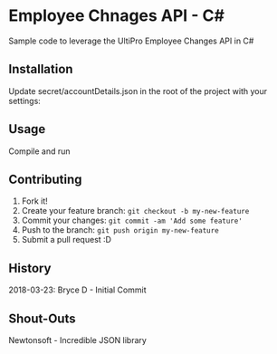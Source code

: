 ﻿# Employee Chnages API - C#

Sample code to leverage the UltiPro Employee Changes API in C#

## Installation

Update secret/accountDetails.json in the root of the project with your settings:

## Usage

Compile and run

## Contributing

1. Fork it!
2. Create your feature branch: `git checkout -b my-new-feature`
3. Commit your changes: `git commit -am 'Add some feature'`
4. Push to the branch: `git push origin my-new-feature`
5. Submit a pull request :D

## History
2018-03-23: Bryce D - Initial Commit

## Shout-Outs
Newtonsoft - Incredible JSON library